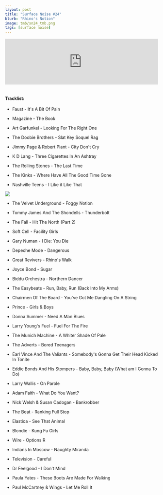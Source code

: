 ```yaml
---
layout: post
title: "Surface Noise #24"
blurb: "Rhino's Notion"
image: tmb/sn24_tmb.png
tags: [surface noise]
---
```



<iframe scrolling="no" id="hearthis_at_track_3028490" width="100%" height="150" src="https://hearthis.at/embed/3028490/transparent_black/?hcolor=&color=&style=2&block_size=2&block_space=1&background=1&waveform=0&cover=0&autoplay=0&css=" frameborder="0" allowtransparency allow="autoplay"><p>Listen to <a href="https://hearthis.at/zerocc/surface-noise-24-4118/" target="_blank">Surface Noise #24 (4/1/18)</a> <span>by</span><a href="https://hearthis.at/zerocc/" target="_blank" >Zero</a> <span>on</span> <a href="https://hearthis.at/" target="_blank">hearthis.at</a></p></iframe>
&nbsp;

#### Tracklist:

- Faust - It's A Bit Of Pain
- Magazine - The Book
- Art Garfunkel - Looking For The Right One

- The Doobie Brothers - Slat Key Soquel Rag
- Jimmy Page & Robert Plant - City Don't Cry
- K D Lang - Three Cigarettes In An Ashtray

- The Rolling Stones - The Last Time
- The Kinks - Where Have All The Good Time Gone
- Nashville Teens - I Like it Like That

![](https://lh3.googleusercontent.com/NEOE3a8kJPkfCVUlaEor7lEM0dtKDPOUCquTOJzkRpgMA0w-42-Q8zUQfHSwyocMGX7326aI62GdnHPGC7fOZ9lSFfIPkjB9jUBVbhqioZ6jUIICsohifIwbfaTg_LAO_7rdRlWKlZ200QelLw4ENL22MrU8QLuI7EejxKtpYVvUR9Jb4KNi9eFoR2EE5sBpkDILdpW6_drPzfHw3Y7lJQ0m-TF8kU7_dpwrEGWBtSX6BEBgZatTqyboTHByBQbqmP09-4bZKsVdo-FTpF0Q-sF4QZ2uW0Gk2LAhHf-9W4AncjzkIKHbMWBZaR-tQ4xUn0ur-k6mgG36Cyo4P12tontKL8fj0LCGVAbsROSwXPnmQH38jfU22vrfCBjVBai89PdLVk6jQOjmRFRVGX7qSOpzzJzuw94aIY-g1Ha6JzsRJcwJuZRFmtS0dLBBAKemB4fqoUJMyHm8iNx1h_zST6HhaJtK-SHgu6TmKxi2Iodl_KicnBM5A1Z3WawbKkbqvIGYPfKhUBoOLYvvyKXH4AnfMo4INQ5mwcFW_oVgtA2HP6OBE2GZCOcJtwFfmD9EMlYGd6vuYLUzh6jB3z7TgfhUdIrbSgehjnOdc38RiwzVArQFHSjrApCSq9HkxG_RPuuQBheJWtY9319-7bC-i2cT=s600-no)

- The Velvet Underground - Foggy Notion
- Tommy James And The Shondells - Thunderbolt
- The Fall - Hit The North (Part 2)

- Soft Cell - Facility Girls
- Gary Numan - I Die: You Die
- Depeche Mode - Dangerous

- Great Revivers - Rhino's Walk
- Joyce Bond - Sugar
- Biddu Orchestra - Northern Dancer

- The Easybeats - Run, Baby, Run (Back Into My Arms)
- Chairmen Of The Board - You've Got Me Dangling On A String
- Prince - Girls & Boys
- Donna Summer - Need A Man Blues
- Larry Young's Fuel - Fuel For The Fire
- The Munich Machine - A Whiter Shade Of Pale

- The Adverts - Bored Teenagers
- Earl Vince And The Valiants - Somebody's Gonna Get Their Head Kicked In Tonite
- Eddie Bonds And His Stompers - Baby, Baby, Baby (What am I Gonna To Do)
- Larry Wallis - On Parole

- Adam Faith - What Do You Want?
- Nick Welsh & Susan Cadogan - Bankrobber
- The Beat - Ranking Full Stop

- Elastica - See That Animal
- Blondie - Kung Fu Girls
- Wire - Options R

- Indians In Moscow - Naughty Miranda
- Television - Careful
- Dr Feelgood - I Don't Mind

- Paula Yates - These Boots Are Made For Walking

- Paul McCartney & Wings - Let Me Roll It
